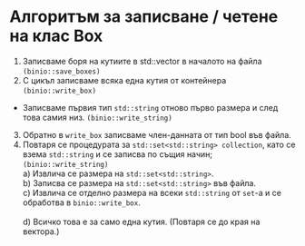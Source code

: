 # Алгоритъм за записване / четене на клас Box


1. Записваме боря на кутиите в std::vector в началото на файла `(binio::save_boxes)`
2. С цикъл записваме всяка една кутия от контейнера `(binio::write_box)`
* Записваме първия тип `std::string` отново първо размера и след това самия низ. `(binio::write_string)`
3. Обратно в `write_box` записваме член-данната от тип bool във файла.
4. Повтаря се процедурата за `std::set<std::string> collection`, като се взема `std::string` и се записва по същия начин;`(binio::write_string)`<br>
a) Извлича се размера на `std::set<std::string>`.<br>
b) Записва се размера на `std::set<std::string>` във файла.<br>
c) Извлича се отделно размера на всеки `std::string` от `set`-a и се обработва в `binio::write_box`.<br><br>
d) Всичко това е за само една кутия. (Повтаря се до края на вектора.)